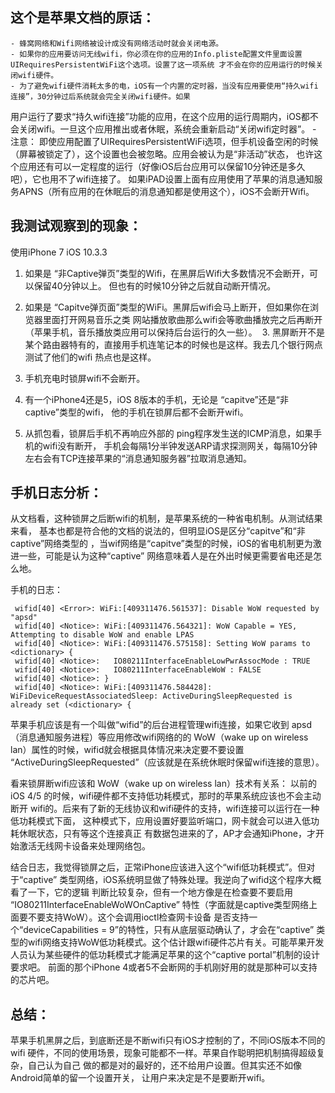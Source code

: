 这个是苹果文档的原话：
--------------------
    - 蜂窝网络和Wifi网络被设计成没有网络活动时就会关闭电源。
    - 如果你的应用要访问无线wifi，你必须在你的应用的Info.pliste配置文件里面设置UIRequiresPersistentWiFi这个选项。设置了这一项系统 才不会在你的应用运行的时候关闭wifi硬件。
    - 为了避免wifi硬件消耗太多的电，iOS有一个内置的定时器，当没有应用要使用“持久wifi连接”，30分钟过后系统就会完全关闭wifi硬件。如果
用户运行了要求“持久wifi连接”功能的应用，在这个应用的运行周期内，iOS都不会关闭wifi。一旦这个应用推出或者休眠，系统会重新启动“关闭wifi定时器”。
    - 注意： 即使应用配置了UIRequiresPersistentWiFi选项，但手机设备空闲的时候（屏幕被锁定了），这个设置也会被忽略。应用会被认为是“非活动”状态， 也许这个应用还有可以一定程度的运行（好像iOS后台应用可以保留10分钟还是多久吧），它也用不了wifi连接了。
    如果iPAD设置上面有应用使用了苹果的消息通知服务APNS（所有应用的在休眠后的消息通知都是使用这个），iOS不会断开Wifi。


我测试观察到的现象：
------------------
使用iPhone 7 iOS 10.3.3
  1. 如果是 “非Captive弹页”类型的Wifi，在黑屏后Wifi大多数情况不会断开，可以保留40分钟以上。
     但也有的时候10分钟之后就自动断开情况。
  2. 如果是 “Capitve弹页面”类型的WiFi。黑屏后wifi会马上断开，但如果你在浏览器里面打开网易音乐之类
     网站播放歌曲那么wifi会等歌曲播放完之后再断开（苹果手机，音乐播放类应用可以保持后台运行的久一些）。
  3. 黑屏断开不是某个路由器特有的，直接用手机连笔记本的时候也是这样。我去几个银行网点测试了他们的wifi
     热点也是这样。
  4. 手机充电时锁屏wifi不会断开。
  5. 有一个iPhone4还是5，iOS 8版本的手机，无论是 “capitve”还是“非captive”类型的wifi，
     他的手机在锁屏后都不会断开wifi。

  6. 从抓包看，锁屏后手机不再响应外部的 ping程序发生送的ICMP消息，如果手机的wifi没有断开，
     手机会每隔1分半钟发送ARP请求探测网关，每隔10分钟左右会有TCP连接苹果的“消息通知服务器”拉取消息通知。


手机日志分析：
----------
   从文档看，这种锁屏之后断wifi的机制，是苹果系统的一种省电机制。从测试结果来看，
基本也都是符合他的文档的说法的，但明显iOS是区分“capitve”和“非captive”网络类型的
，当wif网络是“capitve”类型的时候，iOS的省电机制更为激进一些，可能是认为这种“captive”
网络意味着人是在外出时候更需要省电还是怎么地。

手机的日志：
```text
 wifid[40] <Error>: WiFi:[409311476.561537]: Disable WoW requested by "apsd"
 wifid[40] <Notice>: WiFi:[409311476.564321]: WoW Capable = YES, Attempting to disable WoW and enable LPAS
 wifid[40] <Notice>: WiFi:[409311476.575158]: Setting WoW params to <dictionary> {
 wifid[40] <Notice>:   IO80211InterfaceEnableLowPwrAssocMode : TRUE
 wifid[40] <Notice>:   IO80211InterfaceEnableWoW : FALSE
 wifid[40] <Notice>: }
 wifid[40] <Notice>: WiFi:[409311476.584428]: WiFiDeviceRequestAssociatedSleep: ActiveDuringSleepRequested is already set (<dictionary> {
```

 苹果手机应该是有一个叫做“wifid”的后台进程管理wifi连接，如果它收到
 apsd（消息通知服务进程）等应用修改wifi网络的的 WoW（wake up on wireless
 lan）属性的时候，wifid就会根据具体情况来决定要不要设置
 “ActiveDuringSleepRequested”（应该就是在系统休眠时保留wifi连接的意思）。

 看来锁屏断wifi应该和 WoW（wake up on wireless lan）技术有关系：
 以前的iOS 4/5 的时候，wifi硬件都不支持低功耗模式，那时的苹果系统应该也不会主动断开
 wifi的。后来有了新的无线协议和wifi硬件的支持，wifi连接可以运行在一种低功耗模式下面，
 这种模式下，应用设置好要监听端口，网卡就会可以进入低功耗休眠状态，只有等这个连接真正
 有数据包进来的了，AP才会通知iPhone，才开始激活无线网卡设备来处理网络包。

 结合日志，我觉得锁屏之后，正常iPhone应该进入这个“wifi低功耗模式”。但对于“captive”
 类型网络，iOS系统明显做了特殊处理。我逆向了wifid这个程序大概看了一下，它的逻辑
 判断比较复杂，但有一个地方像是在检查要不要启用 “IO80211InterfaceEnableWoWOnCaptive”
 特性（字面就是captive类型网络上面要不要支持WoW）。这个会调用ioctl检查网卡设备
是否支持一个“deviceCapabilities = 9”的特性，只有从底层驱动确认了，才会在“captive”
 类型的wifi网络支持WoW低功耗模式。这个估计跟wifi硬件芯片有关。可能苹果开发
 人员认为某些硬件的低功耗模式才能满足苹果的这个“captive portal”机制的设计要求吧。
 前面的那个iPhone 4或者5不会断网的手机刚好用的就是那种可以支持的芯片吧。


总结：
-----
   苹果手机黑屏之后，到底断还是不断wifi只有iOS才控制的了，不同iOS版本不同的wifi
硬件，不同的使用场景，现象可能都不一样。苹果自作聪明把机制搞得超级复杂，自己认为自己
做的都是对的最好的，还不给用户设置。但其实还不如像Android简单的留一个设置开关，
让用户来决定是不是要断开wifi。

